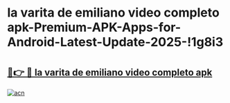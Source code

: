 # la varita de emiliano video completo apk-Premium-APK-Apps-for-Android-Latest-Update-2025-!1g8i3

# <h2><a href="https://googleone.com">🔗👉 🔴 la varita de emiliano video completo apk</a></h2>

[![acn](https://github.com/user-attachments/assets/0f9c940e-d8b0-45ae-aac7-cd30a18b3e1c)](https://googleone.com)

